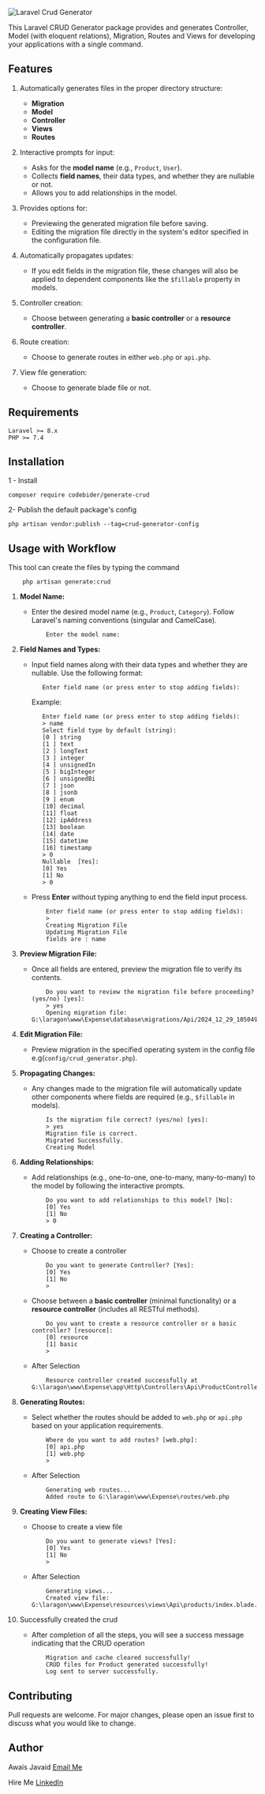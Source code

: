 ![Laravel Crud Generator](https://banners.beyondco.de/Automated%20Crud%20Generation%20Tool.png?theme=dark&packageManager=composer+require&packageName=codebider%2Fgenerate-crud&pattern=zigZag&style=style_1&description=It+automate+the+process+of+repetitive+task+for+creating+crud.&md=1&showWatermark=0&fontSize=75px&images=https%3A%2F%2Flaravel.com%2Fimg%2Flogomark.min.svg)


This Laravel CRUD Generator package provides and generates Controller, Model (with eloquent relations), Migration, Routes and Views for developing your applications with a single command.
## Features
1. Automatically generates files in the proper directory structure:
    - **Migration** 
    - **Model**
    - **Controller**
    - **Views**
    - **Routes**

2. Interactive prompts for input:
   - Asks for the **model name** (e.g., `Product`, `User`).
   - Collects **field names**, their data types, and whether they are nullable or not.
   - Allows you to add relationships in the model.

3. Provides options for:
   - Previewing the generated migration file before saving.
   - Editing the migration file directly in the system's editor specified in the configuration file.

4. Automatically propagates updates:
   - If you edit fields in the migration file, these changes will also be applied to dependent components like the `$fillable` property in models.

5. Controller creation:
   - Choose between generating a **basic controller** or a **resource controller**.

6. Route creation:
   - Choose to generate routes in either `web.php` or `api.php`.

7. View file generation:
   -  Choose to generate blade file or not.

## Requirements
    Laravel >= 8.x
    PHP >= 7.4

## Installation
1 - Install
```
composer require codebider/generate-crud
```
2- Publish the default package's config
```
php artisan vendor:publish --tag=crud-generator-config
```

## Usage with Workflow
This tool can create the files by typing the command
```
    php artisan generate:crud
``` 
1. **Model Name:**
   - Enter the desired model name (e.g., `Product`, `Category`). Follow Laravel's naming conventions (singular and CamelCase).
        ```
            Enter the model name:
        ```

2. **Field Names and Types:**
   - Input field names along with their data types and whether they are nullable. Use the following format:
     ```
        Enter field name (or press enter to stop adding fields):
     ```
     Example:
     ```
        Enter field name (or press enter to stop adding fields):
        > name
        Select field type by default (string):
        [0 ] string    
        [1 ] text      
        [2 ] longText  
        [3 ] integer   
        [4 ] unsignedIn
        [5 ] bigInteger
        [6 ] unsignedBi
        [7 ] json      
        [8 ] jsonb     
        [9 ] enum      
        [10] decimal   
        [11] float     
        [12] ipAddress 
        [13] boolean   
        [14] date      
        [15] datetime  
        [16] timestamp 
        > 0
        Nullable  [Yes]:
        [0] Yes
        [1] No
        > 0
     ```
   - Press **Enter** without typing anything to end the field input process.
        ```
            Enter field name (or press enter to stop adding fields):
            >
            Creating Migration File
            Updating Migration File
            fields are : name
        ```

3. **Preview Migration File:**
   - Once all fields are entered, preview the migration file to verify its contents.
        ```
            Do you want to review the migration file before proceeding? (yes/no) [yes]:
            > yes
            Opening migration file: G:\laragon\www\Expense\database\migrations/Api/2024_12_29_105049_create_products_table.php
        ```

4. **Edit Migration File:**
   - Preview migration in the specified operating system in the config file e.g(`config/crud_generator.php`).

5. **Propagating Changes:**
   - Any changes made to the migration file will automatically update other components where fields are required (e.g., `$fillable` in models).
        ```
            Is the migration file correct? (yes/no) [yes]:
            > yes
            Migration file is correct.
            Migrated Successfully.
            Creating Model
        ```

6. **Adding Relationships:**
   - Add relationships (e.g., one-to-one, one-to-many, many-to-many) to the model by following the interactive prompts.
        ```
            Do you want to add relationships to this model? [No]:
            [0] Yes
            [1] No
            > 0
        ```

7. **Creating a Controller:**
    - Choose to create a controller
        ```
            Do you want to generate Controller? [Yes]:
            [0] Yes
            [1] No
            >
        ```
   - Choose between a **basic controller** (minimal functionality) or a **resource controller** (includes all RESTful methods).
        ``` 
            Do you want to create a resource controller or a basic controller? [resource]:
            [0] resource
            [1] basic
            >
        ```
    - After Selection
        ```
            Resource controller created successfully at G:\laragon\www\Expense\app\Http\Controllers\Api\ProductController.php
        ```    

8. **Generating Routes:**
   - Select whether the routes should be added to `web.php` or `api.php` based on your application requirements.
        ```
            Where do you want to add routes? [web.php]:
            [0] api.php
            [1] web.php
            >
        ```
    - After Selection
        ```
            Generating web routes...
            Added route to G:\laragon\www\Expense\routes/web.php
        ```    

9. **Creating View Files:**
    - Choose to create a view file
        ```
            Do you want to generate views? [Yes]:
            [0] Yes
            [1] No
            >
        ```
     - After Selection
        ```
            Generating views...
            Created view file: G:\laragon\www\Expense\resources\views\Api\products/index.blade.php
        ```   

10. Successfully created the crud
    - After completion of all the steps, you will see a success message indicating that the CRUD operation
        ```
            Migration and cache cleared successfully!
            CRUD files for Product generated successfully!
            Log sent to server successfully.
        ```

## Contributing
Pull requests are welcome. For major changes, please open an issue first to discuss what you would like
to change.


## Author

Awais Javaid  [Email Me](mailto:info.awaisjavaid@gmail.com)

Hire Me [LinkedIn](https://www.linkedin.com/in/malikawaisjavaid/)




